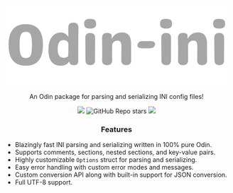 <p align="center">
    <img width=500 src="./.github/ini-logo.png" alt="Odin-ini">
</p>

<p align="center">
    An Odin package for parsing and serializing INI config files!
</p>

<p align="center">
<a href="./LICENSE.md"><img src="https://img.shields.io/badge/license-MIT-blue.svg"></a>
<img alt="GitHub Repo stars" src="https://img.shields.io/github/stars/hrszpuk/odin-ini">
<a href="https://github.com/hrszpuk/odin-ini/issues"><img src="https://img.shields.io/github/issues/hrszpuk/odin-ini"></a>
</p>

<h3 align="center">
    Features
</h3>

<ul>
    <li>Blazingly fast INI parsing and serializing written in 100% pure Odin.</li>
    <li>Supports comments, sections, nested sections, and key-value pairs.</li>
    <li>Highly customizable <code>Options</code> struct for parsing and serializing.</li>
    <li>Easy error handling with custom error modes and messages.</li>
    <li>Custom conversion API along with built-in support for JSON conversion.</li>
    <li>Full UTF-8 support.</li>
</ul>